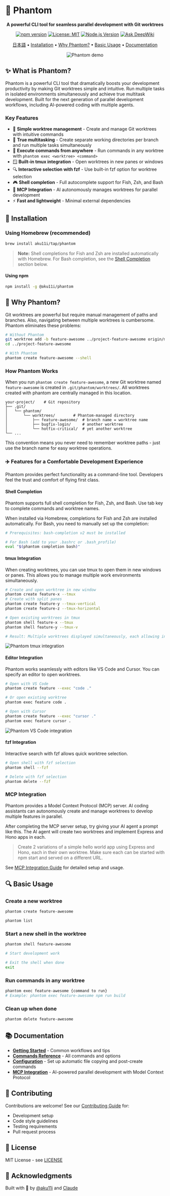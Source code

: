 # 👻 Phantom

<div align="center">

**A powerful CLI tool for seamless parallel development with Git worktrees**

[![npm version](https://img.shields.io/npm/v/@aku11i/phantom.svg)](https://www.npmjs.com/package/@aku11i/phantom)
[![License: MIT](https://img.shields.io/badge/License-MIT-yellow.svg)](https://opensource.org/licenses/MIT)
[![Node.js Version](https://img.shields.io/node/v/@aku11i/phantom.svg)](https://nodejs.org)
[![Ask DeepWiki](https://deepwiki.com/badge.svg)](https://deepwiki.com/aku11i/phantom)

[日本語](./README.ja.md) • [Installation](#-installation) • [Why Phantom?](#-why-phantom) • [Basic Usage](#-basic-usage) • [Documentation](#-documentation)

![Phantom demo](./docs/assets/phantom.gif)

</div>

## ✨ What is Phantom?

Phantom is a powerful CLI tool that dramatically boosts your development productivity by making Git worktrees simple and intuitive. Run multiple tasks in isolated environments simultaneously and achieve true multitask development. Built for the next generation of parallel development workflows, including AI-powered coding with multiple agents.

### Key Features

- 🚀 **Simple worktree management** - Create and manage Git worktrees with intuitive commands
- 🔄 **True multitasking** - Create separate working directories per branch and run multiple tasks simultaneously
- 🎯 **Execute commands from anywhere** - Run commands in any worktree with `phantom exec <worktree> <command>`
- 🪟 **Built-in tmux integration** - Open worktrees in new panes or windows
- 🔍 **Interactive selection with fzf** - Use built-in fzf option for worktree selection
- 🎮 **Shell completion** - Full autocomplete support for Fish, Zsh, and Bash
- 🤖 **MCP Integration** - AI autonomously manages worktrees for parallel development
- ⚡ **Fast and lightweight** - Minimal external dependencies

## 🚀 Installation

### Using Homebrew (recommended)

```bash
brew install aku11i/tap/phantom
```

> **Note:** Shell completions for Fish and Zsh are installed automatically with Homebrew. For Bash completion, see the [Shell Completion](#shell-completion) section below.

#### Using npm

```bash
npm install -g @aku11i/phantom
```

## 🤔 Why Phantom?

Git worktrees are powerful but require manual management of paths and branches. Also, navigating between multiple worktrees is cumbersome. Phantom eliminates these problems:

```bash
# Without Phantom
git worktree add -b feature-awesome ../project-feature-awesome origin/main
cd ../project-feature-awesome

# With Phantom
phantom create feature-awesome --shell
```

### How Phantom Works

When you run `phantom create feature-awesome`, a new Git worktree named `feature-awesome` is created in `.git/phantom/worktrees/`.
All worktrees created with phantom are centrally managed in this location.

```
your-project/    # Git repository
├── .git/
│   └── phantom/
│       └── worktrees/        # Phantom-managed directory
│           ├── feature-awesome/  # branch name = worktree name
│           ├── bugfix-login/     # another worktree
│           └── hotfix-critical/  # yet another worktree
└── ...
```

This convention means you never need to remember worktree paths - just use the branch name for easy worktree operations.

### ✈️ Features for a Comfortable Development Experience

Phantom provides perfect functionality as a command-line tool. Developers feel the trust and comfort of flying first class.

#### Shell Completion

Phantom supports full shell completion for Fish, Zsh, and Bash. Use tab key to complete commands and worktree names.

When installed via Homebrew, completions for Fish and Zsh are installed automatically. For Bash, you need to manually set up the completion:

```bash
# Prerequisites: bash-completion v2 must be installed

# For Bash (add to your .bashrc or .bash_profile)
eval "$(phantom completion bash)"
```

#### tmux Integration

When creating worktrees, you can use tmux to open them in new windows or panes. This allows you to manage multiple work environments simultaneously.

```bash
# Create and open worktree in new window
phantom create feature-x --tmux
# Create with split panes
phantom create feature-y --tmux-vertical
phantom create feature-z --tmux-horizontal

# Open existing worktrees in tmux
phantom shell feature-x --tmux
phantom shell feature-y --tmux-v

# Result: Multiple worktrees displayed simultaneously, each allowing independent work
```

![Phantom tmux integration](./docs/assets/phantom-tmux.gif)

#### Editor Integration

Phantom works seamlessly with editors like VS Code and Cursor. You can specify an editor to open worktrees.

```bash
# Open with VS Code
phantom create feature --exec "code ."

# Or open existing worktree
phantom exec feature code .

# Open with Cursor
phantom create feature --exec "cursor ."
phantom exec feature cursor .
```

![Phantom VS Code integration](./docs/assets/phantom-vscode.gif)

#### fzf Integration

Interactive search with fzf allows quick worktree selection.

```bash
# Open shell with fzf selection
phantom shell --fzf

# Delete with fzf selection
phantom delete --fzf
```

### MCP Integration

Phantom provides a Model Context Protocol (MCP) server. AI coding assistants can autonomously create and manage worktrees to develop multiple features in parallel.

After completing the MCP server setup, try giving your AI agent a prompt like this.
The AI agent will create two worktrees and implement Express and Hono apps in each.

> Create 2 variations of a simple hello world app using Express and Hono, each in their own worktree. Make sure each can be started with npm start and served on a different URL.

See [MCP Integration Guide](./docs/mcp.md) for detailed setup and usage.

## 🔍 Basic Usage

### Create a new worktree

```bash
phantom create feature-awesome

phantom list
```

### Start a new shell in the worktree

```bash
phantom shell feature-awesome

# Start development work

# Exit the shell when done
exit
```

### Run commands in any worktree

```bash
phantom exec feature-awesome {command to run}
# Example: phantom exec feature-awesome npm run build
```

### Clean up when done

```bash
phantom delete feature-awesome
```


## 📚 Documentation

- **[Getting Started](./docs/getting-started.md)** - Common workflows and tips
- **[Commands Reference](./docs/commands.md)** - All commands and options
- **[Configuration](./docs/configuration.md)** - Set up automatic file copying and post-create commands
- **[MCP Integration](./docs/mcp.md)** - AI-powered parallel development with Model Context Protocol


## 🤝 Contributing

Contributions are welcome! See our [Contributing Guide](./CONTRIBUTING.md) for:
- Development setup
- Code style guidelines  
- Testing requirements
- Pull request process

## 📄 License

MIT License - see [LICENSE](LICENSE)

## 🙏 Acknowledgments

Built with 👻 by [@aku11i](https://github.com/aku11i) and [Claude](https://claude.ai)
